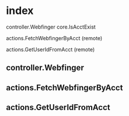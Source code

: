 # index

controller.Webfinger
 core.IsAcctExist

actions.FetchWebfingerByAcct
(remote)

actions.GetUserIdFromAcct
(remote)

## controller.Webfinger

## actions.FetchWebfingerByAcct

## actions.GetUserIdFromAcct